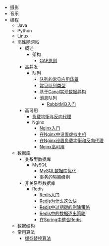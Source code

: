 - 摄影
- 音乐
- 编程
  - Java
  - Python
  - Linux
  - 高性能网站
    - 概述
      - 架构
        - [CAP原则](./docs/programming/high_performance_website/overview/Architecture/CAP_Principle.md)
    - 高并发
      - 队列
        - [队列的常见应用场景](./docs/programming/high_performance_website/high_concurrency/queue/common_application_scenarios_of_Nginx.md)
        - [常见队列类型](./docs/programming/high_performance_website/high_concurrency/queue/common_queue_types.md)
        - [基于Canal实现数据异构](./docs/programming/high_performance_website/high_concurrency/queue/realizing_data_heterogeneity_based_on_Canal.md)
        - 消息队列
          - [RabbitMQ入门](./docs/programming/high_performance_website/high_concurrency/queue/message_queue/RabbitMQ/Getting_started_with_RabbitMQ.md)
    - 高可用
      - [负载均衡与反向代理](./docs/programming/high_performance_website/high_availability/load_balancing_and_reverse_proxy/load_balancing_and_reverse_proxy.md)
      - Nginx
        - [Nginx入门](./docs/programming/high_performance_website/high_availability/load_balancing_and_reverse_proxy/nginx/Getting_started_with_nginx.md)
        - [在Nginx中设置虚拟主机](./docs/programming/high_performance_website/high_availability/load_balancing_and_reverse_proxy/nginx/Set_up_virtual_hosts_in_Nginx.md)
        - [在Nginx设置负载均衡和反向代理](./docs/programming/high_performance_website/high_availability/load_balancing_and_reverse_proxy/nginx/the_configuration_of_load_balancing_and_reverse_prohigh_concurrencyxy_in_Nginx.md)
        - [Nginx高可用](./docs/programming/high_performance_website/high_availability/load_balancing_and_reverse_proxy/nginx/Nginx_high_availability.md)
  - 数据库
    - 关系型数据库
      - MySQL
        - [MySQL数据库优化](./docs/programming/database/relational_database/MySQL_optimization.md)
        - [事务的隔离级别](./docs/programming/database/relational_database/The_isolation_level_of_transaction.md)
    - 非关系型数据库
      - Redis
        - [Redis入门](./docs/programming/database/NoSQL/redis/getting_started_with_redis.md)
        - [Redis为什么这么快](./docs/programming/database/NoSQL/redis/Reasons_why_Redis_is_so_fast.md)
        - [Redis中过期键的删除策略](./docs/programming/database/NoSQL/redis/Deletion_strategy_of_expired_keys_in_Redis.md)
        - [Redis中的数据逐出策略](./docs/programming/database/NoSQL/redis/Data_eviction_strategy_in_Redis.md)
        - [在Spring中整合Redis](./docs/programming/database/NoSQL/redis/Use_redis_in_Spring_Framework.md)
  - 数据结构
  - 常用算法
    - [缓存替换算法](./docs/programming/algorithm/Cache_algorithm.md)

